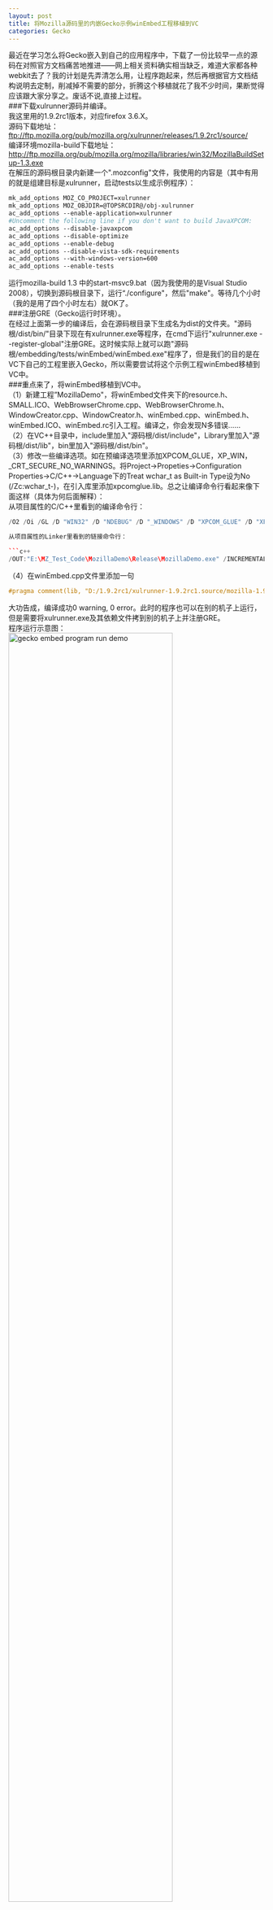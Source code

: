 ```yaml
---
layout: post
title: 将Mozilla源码里的内嵌Gecko示例winEmbed工程移植到VC
categories: Gecko
---
```


最近在学习怎么将Gecko嵌入到自己的应用程序中，下载了一份比较早一点的源码在对照官方文档痛苦地推进——网上相关资料确实相当缺乏，难道大家都各种webkit去了？我的计划是先弄清怎么用，让程序跑起来，然后再根据官方文档结构说明去定制，削减掉不需要的部分，折腾这个移植就花了我不少时间，果断觉得应该跟大家分享之。废话不说,直接上过程。  
###下载xulrunner源码并编译。  
我这里用的1.9.2rc1版本，对应firefox 3.6.X。  
源码下载地址：ftp://ftp.mozilla.org/pub/mozilla.org/xulrunner/releases/1.9.2rc1/source/  
编译环境mozilla-build下载地址：http://ftp.mozilla.org/pub/mozilla.org/mozilla/libraries/win32/MozillaBuildSetup-1.3.exe  
在解压的源码根目录内新建一个".mozconfig"文件，我使用的内容是（其中有用的就是组建目标是xulrunner，启动tests以生成示例程序）：  
 
```makefile
mk_add_options MOZ_CO_PROJECT=xulrunner    
mk_add_options MOZ_OBJDIR=@TOPSRCDIR@/obj-xulrunner    
ac_add_options --enable-application=xulrunner    
#Uncomment the following line if you don't want to build JavaXPCOM:    
ac_add_options --disable-javaxpcom    
ac_add_options --disable-optimize    
ac_add_options --enable-debug    
ac_add_options --disable-vista-sdk-requirements    
ac_add_options --with-windows-version=600    
ac_add_options --enable-tests    
```
  
运行mozilla-build 1.3 中的start-msvc9.bat（因为我使用的是Visual Studio 2008），切换到源码根目录下，运行“./configure"，然后"make"。等待几个小时（我的是用了四个小时左右）就OK了。  
###注册GRE（Gecko运行时环境）。  
在经过上面第一步的编译后，会在源码根目录下生成名为dist的文件夹。"源码根/dist/bin/"目录下现在有xulrunner.exe等程序，在cmd下运行"xulrunner.exe --register-global"注册GRE。这时候实际上就可以跑"源码根/embedding/tests/winEmbed/winEmbed.exe"程序了，但是我们的目的是在VC下自己的工程里嵌入Gecko，所以需要尝试将这个示例工程winEmbed移植到VC中。  
###重点来了，将winEmbed移植到VC中。  
（1）新建工程”MozillaDemo"，将winEmbed文件夹下的resource.h、SMALL.ICO、WebBrowserChrome.cpp、WebBrowserChrome.h、WindowCreator.cpp、WindowCreator.h、winEmbed.cpp、winEmbed.h、winEmbed.ICO、winEmbed.rc引入工程。编译之，你会发现N多错误……  
（2）在VC++目录中，include里加入"源码根/dist/include"，Library里加入"源码根/dist/lib"，bin里加入"源码根/dist/bin"。  
（3）修改一些编译选项。如在预编译选项里添加XPCOM_GLUE，XP_WIN，_CRT_SECURE_NO_WARNINGS。将Project->Propeties->Configuration Properties->C/C++->Language下的Treat wchar_t as Built-in Type设为No (/Zc:wchar_t-)，在引入库里添加xpcomglue.lib。总之让编译命令行看起来像下面这样（具体为何后面解释）：  
从项目属性的C/C++里看到的编译命令行：  
   
```c++
/O2 /Oi /GL /D "WIN32" /D "NDEBUG" /D "_WINDOWS" /D "XPCOM_GLUE" /D "XP_WIN" /D "_CRT_SECURE_NO_WARNINGS" /D "_MBCS" /FD /EHsc /MD /Gy /Zc:wchar_t- /Fo"Release\\" /Fd"Release\vc90.pdb" /W3 /nologo /c /Zi /TP /errorReport:prompt ```

从项目属性的Linker里看到的链接命令行：  

```c++
/OUT:"E:\MZ_Test_Code\MozillaDemo\Release\MozillaDemo.exe" /INCREMENTAL:NO /NOLOGO /MANIFEST /MANIFESTFILE:"Release\MozillaDemo.exe.intermediate.manifest" /MANIFESTUAC:"level='asInvoker' uiAccess='false'" /DEBUG /PDB:"e:\MZ_Test_Code\MozillaDemo\Release\MozillaDemo.pdb" /OPT:REF /OPT:ICF /LTCG /DYNAMICBASE /NXCOMPAT /MACHINE:X86 /ERRORREPORT:PROMPT xpcomglue.lib  kernel32.lib user32.lib gdi32.lib winspool.lib comdlg32.lib advapi32.lib shell32.lib ole32.lib oleaut32.lib uuid.lib odbc32.lib odbccp32.lib    
```

（4）在winEmbed.cpp文件里添加一句  

```c++
#pragma comment(lib, "D:/1.9.2rc1/xulrunner-1.9.2rc1.source/mozilla-1.9.2/profile/dirserviceprovider/standalone/profdirserviceprovidersa_s.lib")    
```

大功告成，编译成功0 warning, 0 error。此时的程序也可以在别的机子上运行，但是需要将xulrunner.exe及其依赖文件拷到别的机子上并注册GRE。  
程序运行示意图：  
<img src="/images/posts/gecko/gecko_embed.gif" width="80%" alt="gecko embed program run demo" />
  
在自己编译的xulrunner环境下跑会产生下面两类错误，先忽略之让程序跑起来。（用官方提供的xulrunner-sdk里的程序来注册GRE并运行程序无报错）  
<img src="/images/posts/gecko/gecko_embed_err1.gif" width="80%" alt="gecko embed program run error 1" />  
<img src="/imges/posts/gecko/gecko_embed_err2.gif" width="80%" alt="gecko embed program run error 2" />
   
至于为什么要做（3）和（4），且听我慢慢道来。  
1.为什么要添加预编译选项XPCOM_GLUE  
在原版的winEmbed目录下，有makefile文件，里面有DEFINES += -DXPCOM_GLUE这么一句。  
2.为什么要添加预编译选项XP_WIN  
在winEmbed/makefile文件里，有include $(DEPTH)/config/autoconf.mk这么一句，而在这个autoconf.mk里可以看到一大串的预编译选项，我试了多番才得出这个非加不可的结论……（试！！！冏！）  
3.为什么要添加引入库xpcomglue.lib，为什么要有（4）步骤  
在winEmbed/makefile文件里，有LIBS = \  
 $(DEPTH)/profile/dirserviceprovider/standalone/$(LIB_PREFIX)profdirserviceprovidersa_s.$(LIB_SUFFIX) \  
 $(XPCOM_STANDALONE_GLUE_LDOPTS) \  
 $(NULL)这么一段，很显然提示我们引入库profdirserviceprovidersa_s，然后在autoconf.mk文件里可以看到XPCOM_STANDALONE_GLUE_LDOPTS = $(LIBXUL_DIST)/lib/$(LIB_PREFIX)xpcomglue.$(LIB_SUFFIX)这么一个定义，所以也需要引入库xpcomglue。  
4.为什么要将Project->Propeties->Configuration Properties->C/C++->Language下的Treat wchar_t as Built-in Type设为No (/Zc:wchar_t-)  
很简单，因为编译报错提示呗……  
   
不执行这些操作将产生的错误：  
不将Project->Propeties->Configuration Properties->C/C++->Language下的Treat wchar_t as Built-in Type设为No (/Zc:wchar_t-)将报错  
```c++
WebBrowserChrome.obj : error LNK2001: unresolved external symbol "public: wchar_t const * __thiscall nsAString::BeginReading(void)const " (?BeginReading@nsAString@@QBEPB_WXZ)    
```
  
拿掉预编译选项"XP_WIN"会产生错误  
```c++
1>WebBrowserChrome.obj : error LNK2001: unresolved external symbol "public: void __thiscall nsCOMPtr_base::assign_from_helper(class nsCOMPtr_helper const &,struct nsID const &)" (?assign_from_helper@nsCOMPtr_base@@QAEXABVnsCOMPtr_helper@@ABUnsID@@@Z)    
1>WebBrowserChrome.obj : error LNK2001: unresolved external symbol "public: void __thiscall nsCOMPtr_base::assign_from_qi(class nsQueryInterface,struct nsID const &)" (?assign_from_qi@nsCOMPtr_base@@QAEXVnsQueryInterface@@ABUnsID@@@Z)    
1>WebBrowserChrome.obj : error LNK2001: unresolved external symbol "public: void __thiscall nsCOMPtr_base::assign_with_AddRef(class nsISupports *)" (?assign_with_AddRef@nsCOMPtr_base@@QAEXPAVnsISupports@@@Z)    
1>WebBrowserChrome.obj : error LNK2001: unresolved external symbol "public: virtual unsigned int __thiscall nsCreateInstanceByContractID::operator()(struct nsID const &,void * *)const " (??RnsCreateInstanceByContractID@@UBEIABUnsID@@PAPAX@Z)    
1>WindowCreator.obj : error LNK2001: unresolved external symbol "unsigned int __cdecl NS_TableDrivenQI(void *,struct QITableEntry const *,struct nsID const &,void * *)" (?NS_TableDrivenQI@@YAIPAXPBUQITableEntry@@ABUnsID@@PAPAX@Z)    
1>winEmbed.obj : error LNK2001: unresolved external symbol "public: void __thiscall nsCOMPtr_base::assign_from_gs_contractid_with_error(class nsGetServiceByContractIDWithError const &,struct nsID const &)" (?assign_from_gs_contractid_with_error@nsCOMPtr_base@@QAEXABVnsGetServiceByContractIDWithError@@ABUnsID@@@Z)    
1>winEmbed.obj : error LNK2001: unresolved external symbol "public: void __thiscall nsCOMPtr_base::assign_from_gs_contractid(class nsGetServiceByContractID,struct nsID const &)" (?assign_from_gs_contractid@nsCOMPtr_base@@QAEXVnsGetServiceByContractID@@ABUnsID@@@Z)    
1>winEmbed.obj : error LNK2001: unresolved external symbol "public: virtual unsigned int __thiscall nsGetInterface::operator()(struct nsID const &,void * *)const " (??RnsGetInterface@@UBEIABUnsID@@PAPAX@Z)    
```
  
拿掉预编译选项"XPCOM_GLUE"会产生错误  
```c++
1>.\winEmbed.cpp(48) : error C2146: syntax error : missing ';' before identifier 'XRE_InitEmbedding'    
1>.\winEmbed.cpp(48) : error C4430: missing type specifier - int assumed. Note: C++ does not support default-int    
1>.\winEmbed.cpp(48) : error C4430: missing type specifier - int assumed. Note: C++ does not support default-int    
1>.\winEmbed.cpp(48) : error C2365: 'XRE_InitEmbedding' : redefinition; previous definition was 'function'    
1>        D:\1.9.2rc1\xulrunner-1.9.2rc1.source\mozilla-1.9.2\dist\include\nsXULAppAPI.h(355) : see declaration of 'XRE_InitEmbedding'    
1>.\winEmbed.cpp(49) : error C2146: syntax error : missing ';' before identifier 'XRE_TermEmbedding'    
1>.\winEmbed.cpp(49) : error C4430: missing type specifier - int assumed. Note: C++ does not support default-int    
1>.\winEmbed.cpp(49) : error C4430: missing type specifier - int assumed. Note: C++ does not support default-int    
1>.\winEmbed.cpp(49) : error C2365: 'XRE_TermEmbedding' : redefinition; previous definition was 'function'    
1>        D:\1.9.2rc1\xulrunner-1.9.2rc1.source\mozilla-1.9.2\dist\include\nsXULAppAPI.h(390) : see declaration of 'XRE_TermEmbedding'    
1>.\winEmbed.cpp(191) : error C3861: 'XPCOMGlueStartup': identifier not found    
1>.\winEmbed.cpp(209) : error C2659: '=' : function as left operand    
1>.\winEmbed.cpp(209) : error C2146: syntax error : missing ';' before identifier 'GetProcAddress'    
1>.\winEmbed.cpp(210) : warning C4551: function call missing argument list    
1>.\winEmbed.cpp(216) : error C2659: '=' : function as left operand    
1>.\winEmbed.cpp(216) : error C2146: syntax error : missing ';' before identifier 'GetProcAddress'    
```
  
拿掉引入库"xpcomglue.lib"会产生错误  
```c++
1>WebBrowserChrome.obj : error LNK2001: unresolved external symbol _NS_StringContainerFinish    
1>profdirserviceprovidersa_s.lib(nsProfileDirServiceProvider.obj) : error LNK2001: unresolved external symbol _NS_StringContainerFinish    
1>profdirserviceprovidersa_s.lib(nsProfileLock.obj) : error LNK2001: unresolved external symbol _NS_StringContainerFinish    
1>WebBrowserChrome.obj : error LNK2001: unresolved external symbol _NS_CStringCopy    
1>WebBrowserChrome.obj : error LNK2001: unresolved external symbol "public: unsigned short const * __thiscall nsAString::BeginReading(void)const " (?BeginReading@nsAString@@QBEPBGXZ)    
1>profdirserviceprovidersa_s.lib(nsProfileDirServiceProvider.obj) : error LNK2001: unresolved external symbol "public: unsigned short const * __thiscall nsAString::BeginReading(void)const " (?BeginReading@nsAString@@QBEPBGXZ)    
1>profdirserviceprovidersa_s.lib(nsProfileLock.obj) : error LNK2001: unresolved external symbol "public: unsigned short const * __thiscall nsAString::BeginReading(void)const " (?BeginReading@nsAString@@QBEPBGXZ)    
1>WebBrowserChrome.obj : error LNK2001: unresolved external symbol _NS_StringContainerInit    
1>profdirserviceprovidersa_s.lib(nsProfileDirServiceProvider.obj) : error LNK2001: unresolved external symbol _NS_StringContainerInit    
1>profdirserviceprovidersa_s.lib(nsProfileLock.obj) : error LNK2001: unresolved external symbol _NS_StringContainerInit    
1>WebBrowserChrome.obj : error LNK2001: unresolved external symbol _NS_CStringSetDataRange    
1>WebBrowserChrome.obj : error LNK2001: unresolved external symbol _NS_CStringToUTF16    
1>WebBrowserChrome.obj : error LNK2001: unresolved external symbol _NS_CStringSetData    
1>WebBrowserChrome.obj : error LNK2001: unresolved external symbol "public: void __fastcall nsCOMPtr_base::assign_from_helper(class nsCOMPtr_helper const &,struct nsID const &)" (?assign_from_helper@nsCOMPtr_base@@QAIXABVnsCOMPtr_helper@@ABUnsID@@@Z)    
1>WebBrowserChrome.obj : error LNK2001: unresolved external symbol "public: void __fastcall nsCOMPtr_base::assign_from_qi(class nsQueryInterface,struct nsID const &)" (?assign_from_qi@nsCOMPtr_base@@QAIXVnsQueryInterface@@ABUnsID@@@Z)    
1>WebBrowserChrome.obj : error LNK2001: unresolved external symbol "public: void __fastcall nsCOMPtr_base::assign_with_AddRef(class nsISupports *)" (?assign_with_AddRef@nsCOMPtr_base@@QAIXPAVnsISupports@@@Z)    
1>WebBrowserChrome.obj : error LNK2001: unresolved external symbol "public: __thiscall nsCOMPtr_base::~nsCOMPtr_base(void)" (??1nsCOMPtr_base@@QAE@XZ)    
1>WebBrowserChrome.obj : error LNK2001: unresolved external symbol _NS_CStringContainerInit    
1>profdirserviceprovidersa_s.lib(nsProfileDirServiceProvider.obj) : error LNK2001: unresolved external symbol _NS_CStringContainerInit    
1>WebBrowserChrome.obj : error LNK2001: unresolved external symbol _NS_CStringContainerFinish    
1>profdirserviceprovidersa_s.lib(nsProfileDirServiceProvider.obj) : error LNK2001: unresolved external symbol _NS_CStringContainerFinish    
1>WebBrowserChrome.obj : error LNK2001: unresolved external symbol "public: virtual unsigned int __fastcall nsCreateInstanceByContractID::operator()(struct nsID const &,void * *)const " (??RnsCreateInstanceByContractID@@UBIIABUnsID@@PAPAX@Z)    
1>WebBrowserChrome.obj : error LNK2001: unresolved external symbol _NS_CStringGetData    
1>WebBrowserChrome.obj : error LNK2001: unresolved external symbol "protected: void __thiscall nsSupportsWeakReference::ClearWeakReferences(void)" (?ClearWeakReferences@nsSupportsWeakReference@@IAEXXZ)    
1>WebBrowserChrome.obj : error LNK2001: unresolved external symbol "public: virtual unsigned int __stdcall nsSupportsWeakReference::GetWeakReference(class nsIWeakReference * *)" (?GetWeakReference@nsSupportsWeakReference@@UAGIPAPAVnsIWeakReference@@@Z)    
1>WebBrowserChrome.obj : error LNK2001: unresolved external symbol "class nsIWeakReference * __cdecl NS_GetWeakReference(class nsISupports *,unsigned int *)" (?NS_GetWeakReference@@YAPAVnsIWeakReference@@PAVnsISupports@@PAI@Z)    
1>WindowCreator.obj : error LNK2001: unresolved external symbol "unsigned int __fastcall NS_TableDrivenQI(void *,struct QITableEntry const *,struct nsID const &,void * *)" (?NS_TableDrivenQI@@YIIPAXPBUQITableEntry@@ABUnsID@@PAPAX@Z)    
1>profdirserviceprovidersa_s.lib(nsProfileDirServiceProvider.obj) : error LNK2001: unresolved external symbol "unsigned int __fastcall NS_TableDrivenQI(void *,struct QITableEntry const *,struct nsID const &,void * *)" (?NS_TableDrivenQI@@YIIPAXPBUQITableEntry@@ABUnsID@@PAPAX@Z)    
1>winEmbed.obj : error LNK2001: unresolved external symbol "public: char const * __thiscall nsACString::BeginReading(void)const " (?BeginReading@nsACString@@QBEPBDXZ)    
1>winEmbed.obj : error LNK2001: unresolved external symbol _GRE_GetGREPathWithProperties    
1>winEmbed.obj : error LNK2001: unresolved external symbol _NS_NewNativeLocalFile    
1>winEmbed.obj : error LNK2001: unresolved external symbol "public: void __fastcall nsCOMPtr_base::assign_from_gs_contractid_with_error(class nsGetServiceByContractIDWithError const &,struct nsID const &)" (?assign_from_gs_contractid_with_error@nsCOMPtr_base@@QAIXABVnsGetServiceByContractIDWithError@@ABUnsID@@@Z)    
1>winEmbed.obj : error LNK2001: unresolved external symbol "public: void __fastcall nsCOMPtr_base::assign_from_gs_contractid(class nsGetServiceByContractID,struct nsID const &)" (?assign_from_gs_contractid@nsCOMPtr_base@@QAIXVnsGetServiceByContractID@@ABUnsID@@@Z)    
1>winEmbed.obj : error LNK2001: unresolved external symbol _NS_CStringContainerInit2    
1>profdirserviceprovidersa_s.lib(nsProfileDirServiceProvider.obj) : error LNK2001: unresolved external symbol _NS_CStringContainerInit2    
1>winEmbed.obj : error LNK2001: unresolved external symbol _XPCOMGlueStartup    
1>winEmbed.obj : error LNK2001: unresolved external symbol "public: virtual unsigned int __fastcall nsGetInterface::operator()(struct nsID const &,void * *)const " (??RnsGetInterface@@UBIIABUnsID@@PAPAX@Z)    
1>winEmbed.obj : error LNK2001: unresolved external symbol _NS_StringContainerInit2    
1>profdirserviceprovidersa_s.lib(nsProfileDirServiceProvider.obj) : error LNK2001: unresolved external symbol _NS_StringContainerInit2    
1>profdirserviceprovidersa_s.lib(nsProfileLock.obj) : error LNK2001: unresolved external symbol _NS_StringContainerInit2    
1>winEmbed.obj : error LNK2001: unresolved external symbol _NS_UTF16ToCString    
1>profdirserviceprovidersa_s.lib(nsProfileDirServiceProvider.obj) : error LNK2001: unresolved external symbol _NS_DebugBreak    
1>profdirserviceprovidersa_s.lib(nsProfileLock.obj) : error LNK2001: unresolved external symbol _NS_DebugBreak    
1>profdirserviceprovidersa_s.lib(nsProfileDirServiceProvider.obj) : error LNK2001: unresolved external symbol _NS_LogAddRef    
1>profdirserviceprovidersa_s.lib(nsProfileDirServiceProvider.obj) : error LNK2001: unresolved external symbol _NS_LogRelease    
1>profdirserviceprovidersa_s.lib(nsProfileDirServiceProvider.obj) : error LNK2001: unresolved external symbol _NS_StringGetData    
1>profdirserviceprovidersa_s.lib(nsProfileDirServiceProvider.obj) : error LNK2001: unresolved external symbol _NS_LogCOMPtrRelease    
1>profdirserviceprovidersa_s.lib(nsProfileLock.obj) : error LNK2001: unresolved external symbol _NS_LogCOMPtrRelease    
1>profdirserviceprovidersa_s.lib(nsProfileDirServiceProvider.obj) : error LNK2001: unresolved external symbol _NS_LogCOMPtrAddRef    
1>profdirserviceprovidersa_s.lib(nsProfileLock.obj) : error LNK2001: unresolved external symbol _NS_LogCOMPtrAddRef    
1>profdirserviceprovidersa_s.lib(nsProfileDirServiceProvider.obj) : error LNK2001: unresolved external symbol "public: unsigned int __fastcall nsGetServiceByContractIDWithError::operator()(struct nsID const &,void * *)const " (??RnsGetServiceByContractIDWithError@@QBIIABUnsID@@PAPAX@Z)    
1>profdirserviceprovidersa_s.lib(nsProfileDirServiceProvider.obj) : error LNK2001: unresolved external symbol "public: unsigned int __fastcall nsQueryInterface::operator()(struct nsID const &,void * *)const " (??RnsQueryInterface@@QBIIABUnsID@@PAPAX@Z)    
1>profdirserviceprovidersa_s.lib(nsProfileLock.obj) : error LNK2001: unresolved external symbol "public: unsigned int __fastcall nsQueryInterface::operator()(struct nsID const &,void * *)const " (??RnsQueryInterface@@QBIIABUnsID@@PAPAX@Z)    
1>profdirserviceprovidersa_s.lib(nsProfileDirServiceProvider.obj) : error LNK2001: unresolved external symbol "public: unsigned int __fastcall nsGetServiceByContractID::operator()(struct nsID const &,void * *)const " (??RnsGetServiceByContractID@@QBIIABUnsID@@PAPAX@Z)    
```
  
添加预编译选项_CRT_SECURE_NO_WARNINGS用来消除警告  
```c++
1>e:\mz_test_code\mozillademo\mozillademo\webbrowserchrome.cpp(375) : warning C4996: '_snprintf': This function or variable may be unsafe. Consider using _snprintf_s instead. To disable deprecation, use _CRT_SECURE_NO_WARNINGS. See online help for details.    
1>        d:\program files\microsoft visual studio 9.0\vc\include\stdio.h(358) : see declaration of '_snprintf'    
1>WindowCreator.cpp    
1>winEmbed.cpp    
1>e:\mz_test_code\mozillademo\mozillademo\winembed.cpp(163) : warning C4996: 'strncpy': This function or variable may be unsafe. Consider using strncpy_s instead. To disable deprecation, use _CRT_SECURE_NO_WARNINGS. See online help for details.    
1>        d:\program files\microsoft visual studio 9.0\vc\include\string.h(157) : see declaration of 'strncpy'    
1>e:\mz_test_code\mozillademo\mozillademo\winembed.cpp(198) : warning C4996: '_snprintf': This function or variable may be unsafe. Consider using _snprintf_s instead. To disable deprecation, use _CRT_SECURE_NO_WARNINGS. See online help for details.    
1>        d:\program files\microsoft visual studio 9.0\vc\include\stdio.h(358) : see declaration of '_snprintf'    
1>e:\mz_test_code\mozillademo\mozillademo\winembed.cpp(1086) : warning C4996: 'strncpy': This function or variable may be unsafe. Consider using strncpy_s instead. To disable deprecation, use _CRT_SECURE_NO_WARNINGS. See online help for details.    
1>        d:\program files\microsoft visual studio 9.0\vc\include\string.h(157) : see declaration of 'strncpy'    
```
  
winEmbed.cpp文件里添加#pragma comment(lib, "D:/1.9.2rc1/xulrunner-1.9.2rc1.source/mozilla-1.9.2/profile/dirserviceprovider/standalone/profdirserviceprovidersa_s.lib")  
否则将产生错误  
```c++
1>winEmbed.obj : error LNK2019: unresolved external symbol "unsigned int __cdecl NS_NewProfileDirServiceProvider(int,class nsProfileDirServiceProvider * *)" (?NS_NewProfileDirServiceProvider@@YAIHPAPAVnsProfileDirServiceProvider@@@Z) referenced in function "unsigned int __cdecl StartupProfile(void)" (<a href="mailto:?StartupProfile@@YAIXZ">?StartupProfile@@YAIXZ</a>)    
```

